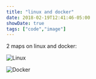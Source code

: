 ```yaml
---
title: "linux and docker"
date: 2018-02-19T12:41:46-05:00
showDate: true
tags: ["code","image"]
---
```


2 maps on linux and docker:

![Linux](/code/linuxMAP.png)

![Docker](/code/DockerMAP.png)